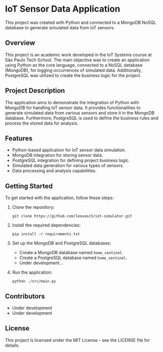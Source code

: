 
# IoT Sensor Data Application

This project was created with Python and connected to a MongoDB NoSQL database to generate simulated data from IoT sensors.

## Overview

This project is an academic work developed in the IoT Systems course at São Paulo Tech School. The main objective was to create an application using Python as the core language, connected to a NoSQL database (MongoDB), for logging occurrences of simulated data. Additionally, PostgreSQL was utilized to create the business logic for the project.



## Project Description

The application aims to demonstrate the integration of Python with MongoDB for handling IoT sensor data. It provides functionalities to generate simulated data from various sensors and store it in the MongoDB database. Furthermore, PostgreSQL is used to define the business rules and process the stored data for analysis.

## Features

-   Python-based application for IoT sensor data simulation.
-   MongoDB integration for storing sensor data.
-   PostgreSQL integration for defining project business logic.
-   Simulated data generation for various types of sensors.
-   Data processing and analysis capabilities.

## Getting Started

To get started with the application, follow these steps:

1.  Clone the repository:
        
    `git clone https://github.com/leovasc5/iot-simulator.git` 
    
2.  Install the required dependencies:
       
    `pip install -r requirements.txt` 
    
3.  Set up the MongoDB and PostgreSQL databases:
    
    -   Create a MongoDB database named `home_sentinel`.
    -   Create a PostgreSQL database named `home_sentinel`.
    -  Under development...
4.  Run the application:
    
    `python ./src/main.py` 

## Contributors

-   Under development
-   Under development

## License

This project is licensed under the MIT License - see the LICENSE file for details.
